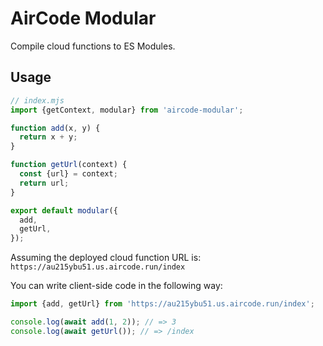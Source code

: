 # AirCode Modular

Compile cloud functions to ES Modules.

## Usage

```js
// index.mjs
import {getContext, modular} from 'aircode-modular';

function add(x, y) {
  return x + y;
}

function getUrl(context) {
  const {url} = context;
  return url;
}

export default modular({
  add,
  getUrl,
});
```

Assuming the deployed cloud function URL is: `https://au215ybu51.us.aircode.run/index`

You can write client-side code in the following way:

```js
import {add, getUrl} from 'https://au215ybu51.us.aircode.run/index';

console.log(await add(1, 2)); // => 3
console.log(await getUrl()); // => /index
```
